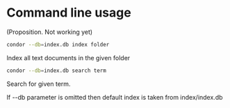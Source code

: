 # Command line usage

(Proposition. Not working yet)


```bash
condor --db=index.db index folder
```
Index all text documents in the given folder

```bash
condor --db=index.db search term
```
Search for given term.

If --db parameter is omitted then default index is taken from index/index.db

